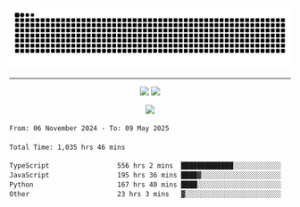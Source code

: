 <div align="center">
  <picture>
      <source
    media="(prefers-color-scheme: dark)"
      srcset="https://raw.githubusercontent.com/platane/snk/output/github-contribution-grid-snake-dark.svg"
      />
    <source
      media="(prefers-color-scheme: light)"
      srcset="https://raw.githubusercontent.com/xct007/xct007/output/github-contribution-grid-snake.svg"
      />
    <img
      alt="Snake"
      src="https://raw.githubusercontent.com/xct007/xct007/output/github-contribution-grid-snake.svg"
      />
  </picture>

</div>

___
<p align="center">
  <img src="https://readme-stats-blush-eta.vercel.app/api/top-langs/?username=xct007&layout=compact" />
  <img src="https://readme-stats-blush-eta.vercel.app/api?username=xct007&show_icons=true&theme=transparent&hide_title=true&include_all_commits=true" />
</p>

<p align="center">
  <img src="https://github-profile-trophy.vercel.app/?username=xct007&no-bg=true&rank=S,SS,SSS,A,AA,AAA,UNKNOWN,SECRET&row=3&title=-Followers,-Stars&margin-w=15&margin-h=15&column=2" />
</p>
<!--START_SECTION:waka-->

```txt
From: 06 November 2024 - To: 09 May 2025

Total Time: 1,035 hrs 46 mins

TypeScript                 556 hrs 2 mins  █████████████░░░░░░░░░░░░   52.51 %
JavaScript                 195 hrs 36 mins ████▓░░░░░░░░░░░░░░░░░░░░   18.47 %
Python                     167 hrs 40 mins ████░░░░░░░░░░░░░░░░░░░░░   15.84 %
Other                      23 hrs 3 mins   ▓░░░░░░░░░░░░░░░░░░░░░░░░   02.18 %
```

<!--END_SECTION:waka-->
